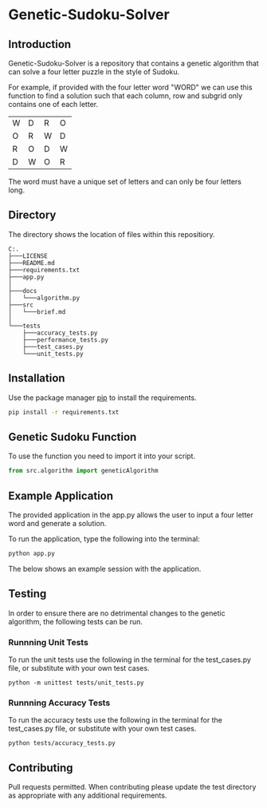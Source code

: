 # Genetic-Sudoku-Solver

## Introduction
Genetic-Sudoku-Solver is a repository that contains a genetic algorithm that can solve a four letter puzzle in the style of Sudoku.

For example, if provided with the four letter word "WORD" we can use this function to find a solution such that each column, row and subgrid only contains one of each letter.

|   |   |   |   |
|---|---|---|---|
| W | D | R | O |
| O | R | W | D |
| R | O | D | W |
| D | W | O | R |

The word must have a unique set of letters and can only be four letters long.


## Directory
The directory shows the location of files within this repositiory.
```
C:.
├───LICENSE
├───README.md
├───requirements.txt
├───app.py
│
├───docs
│   └───algorithm.py
├───src
│   └───brief.md
│
└───tests
    ├───accuracy_tests.py
    ├───performance_tests.py
    ├───test_cases.py
    └───unit_tests.py
```

## Installation
Use the package manager [pip](https://pypi.org/project/pip/) to install the requirements.
```bash
pip install -r requirements.txt
```


## Genetic Sudoku Function
To use the function you need to import it into your script.
```python
from src.algorithm import geneticAlgorithm
```

## Example Application

The provided application in the app.py allows the user to input a four letter word and generate a solution.

To run the application, type the following into the terminal:
```bash
python app.py
```

The below shows an example session with the application.


## Testing
In order to ensure there are no detrimental changes to the genetic algorithm, the following tests can be run.

### Runnning Unit Tests
To run the unit tests use the following in the terminal for the test_cases.py file, or substitute with your own test cases.
```
python -m unittest tests/unit_tests.py
```

### Runnning Accuracy Tests
To run the accuracy tests use the following in the terminal for the test_cases.py file, or substitute with your own test cases.
```
python tests/accuracy_tests.py
```

## Contributing
Pull requests permitted. When contributing please update the test directory as appropriate with any additional requirements. 